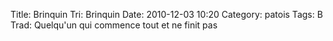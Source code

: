 Title: Brinquin
Tri: Brinquin
Date: 2010-12-03 10:20
Category: patois
Tags: B
Trad: Quelqu'un qui commence tout et ne finit pas
